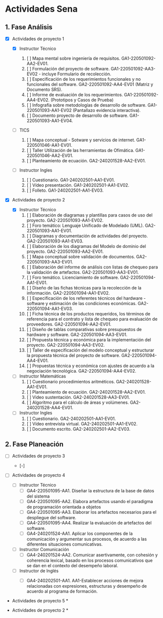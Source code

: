# Actividades Sena

## 1. Fase Análisis

* [x] Actividades de proyecto 1

  * [x] Instructor Técnico
  
    1. [ ] Mapa mental sobre ingeniería de requisitos. GA1-220501092-AA2-EV01.
    2. [ ] Formulación del proyecto de software. GA1-220501092-AA3-EV02 - incluye Formulario de recolección.
    3. [ ] Especificación de los requerimientos funcionales y no funcionales del software. GA2-220501092-AA4-EV01 (Matriz y Documento SRS).
    4. [ ] Informe de evaluación de los requerimientos. GA1-220501092-AA4-EV02. (Prototipos y Casos de Prueba)
    5. [ ] Infografía sobre metodologías de desarrollo de software. GA1-220501093-AA1-EV02 (Pantallazo evidencia interactiva).
    6. [ ] Documento proyecto de desarrollo de software. GA1-220501093-AA1-EV04.
    
  * [ ] TICS
  
    1. [ ] Mapa conceptual - Sotware y servicios de internet. GA1-220501046-AA1-EV01.
    2. [ ] Taller Utilización de las herramientas de Ofimática. GA1-220501046-AA2-EV01.
    2. [ ] Planteamiento de ecuación. GA2-240201528-AA2-EV01.
    
  * [ ] Instructor Ingles
  
    1. [ ] Cuestionario. GA1-240202501-AA1-EV01.
    2. [ ] Vídeo presentación. GA1-240202501-AA1-EV02.
    3. [ ] Folleto. GA1-240202501-AA1-EV03.

* [x] Actividades de proyecto 2
  * [x] Instructor Técnico
    1. [ ] Elaboración de diagramas y plantillas para casos de uso del proyecto. GA2-220501093-AA1-EV02.
    2. [ ] Foro temático: Lenguaje Unificado de Modelado (UML). GA2-220501093-AA1-EV01.
    3. [ ] Diagramas y documentación de actividades del proyecto. GA2-220501093-AA1-EV03.
    4. [ ] Elaboración de los diagramas del Modelo de dominio del proyecto. GA2-220501093-AA2-EV01.
    5. [ ] Mapa conceptual sobre validación de documentos. GA2-220501093-AA3-EV01.
    6. [ ] Elaboración del informe de análisis con listas de chequeo para la validación de artefactos. GA2-220501093-AA3-EV01.
    7. [ ] Foro temático. Licenciamiento de software. GA2-220501094-AA1-EV01.
    8. [ ] Diseño de las fichas técnicas para la recolección de la información. GA2-220501094-AA1-EV02.
    9. [ ] Especificación de los referentes técnicos del hardware - software y estimación de las condiciones económicas. GA2-220501094-AA1-EV03.
    10. [ ] Ficha técnica de los productos requeridos, los términos de referencia para el contrato y lista de chequeo para evaluación de proveedores. GA2-220501094-AA2-EV01.
    11. [ ] Diseño de tablas comparativas sobre presupuestos de hardware y software. GA2-220501094-AA3-EV01.
    12. [ ] Propuesta técnica y económica para la implementación del proyecto. GA2-220501094-AA3-EV02.
    13. [ ] Taller de especificación del modelo conceptual y estructurar la propuesta técnica del proyecto de software. GA2-220501094-AA4-EV01.
    14. [ ] Propuestas técnica y económica con ajustes de acuerdo a la negociación tecnológica. GA2-220501094-AA4-EV02.
  * [ ] Instructor Matemáticas
    1. [ ] Cuestionario procedimientos aritméticos. GA2-240201528-AA1-EV01.
    2. [ ] Planteamiento de ecuación. GA2-240201528-AA2-EV01.
    3. [ ] Video sustentación. GA2-240201528-AA3-EV01.
    4. [ ] Algoritmo para el cálculo de áreas y volúmenes. GA2-240201528-AA4-EV01.
  * [ ] Instructor Ingles
    1. [ ] Cuestionario. GA2-240202501-AA1-EV01.
    2. [ ] Vídeo entrevista virtual. GA2-240202501-AA1-EV02.
    3. [ ] Documento escrito. GA2-240202501-AA2-EV03.

## 2. Fase Planeación

* [ ] Actividades de proyecto 3
    * [-] 

* [ ] Actividades de proyecto 4
    * [ ] Instructor Técnico
      * [ ] GA4-220501095-AA1. Diseñar la estructura de la base de datos del sistema
      * [ ] GA4-220501095-AA2. Elabora artefactos usando el paradigma de programación orientada a objetos
      * [ ] GA4-220501095-AA3. Elaborar los artefactos necesarios para el despliegue del software.
      * [ ] GA4-220501095-AA4. Realizar la evaluación de artefactos del software.
      * [ ] GA4-240201524-AA1. Aplicar los componentes de la comunicación y argumentar sus procesos, de acuerdo a las diferentes situaciones comunicativas.
    * [ ] Instructor Comunicación
      * [ ] GA4-240201524-AA2. Comunicar asertivamente, con cohesión y coherencia lexical, basado en los procesos comunicativos que se dan en el contexto del desempeño laboral.
    * [ ] Instructor de Inglés
      * [ ] GA4-240202501-AA1. AA1-Establecer acciones de mejora relacionadas con expresiones, estructuras y desempeño de acuerdo al programa de formación.
  

* Actividades de proyecto 5
    *



* Actividades de proyecto 2
    *
